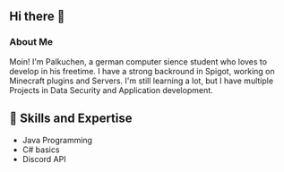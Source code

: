 ## Hi there 👋
### About Me
Moin! I'm Palkuchen, a german computer sience student who loves to develop in his freetime. I have a strong backround in Spigot, working on Minecraft plugins and Servers. I'm still learning a lot, but I have multiple Projects in Data Security and Application development. 

## 🚀 Skills and Expertise
- Java Programming
- C# basics
- Discord API


